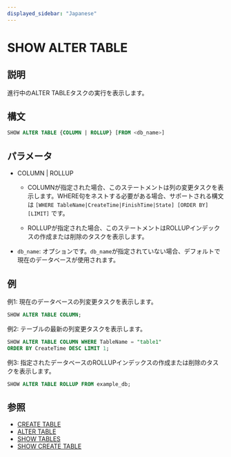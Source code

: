 ```yaml
---
displayed_sidebar: "Japanese"
---
```


# SHOW ALTER TABLE

## 説明

進行中のALTER TABLEタスクの実行を表示します。

## 構文

```sql
SHOW ALTER TABLE {COLUMN | ROLLUP} [FROM <db_name>]
```

## パラメータ

- COLUMN | ROLLUP

  - COLUMNが指定された場合、このステートメントは列の変更タスクを表示します。WHERE句をネストする必要がある場合、サポートされる構文は `[WHERE TableName|CreateTime|FinishTime|State] [ORDER BY] [LIMIT]` です。

  - ROLLUPが指定された場合、このステートメントはROLLUPインデックスの作成または削除のタスクを表示します。

- `db_name`: オプションです。`db_name`が指定されていない場合、デフォルトで現在のデータベースが使用されます。

## 例

例1: 現在のデータベースの列変更タスクを表示します。

```sql
SHOW ALTER TABLE COLUMN;
```

例2: テーブルの最新の列変更タスクを表示します。

```sql
SHOW ALTER TABLE COLUMN WHERE TableName = "table1"
ORDER BY CreateTime DESC LIMIT 1;
 ```

例3: 指定されたデータベースのROLLUPインデックスの作成または削除のタスクを表示します。

```sql
SHOW ALTER TABLE ROLLUP FROM example_db;
````

## 参照

- [CREATE TABLE](../data-definition/CREATE_TABLE.md)
- [ALTER TABLE](../data-definition/ALTER_TABLE.md)
- [SHOW TABLES](../data-manipulation/SHOW_TABLES.md)
- [SHOW CREATE TABLE](../data-manipulation/SHOW_CREATE_TABLE.md)
